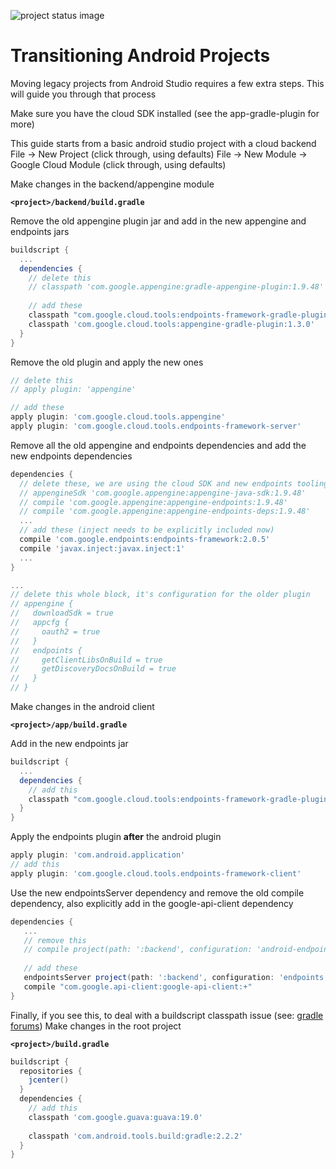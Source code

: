 ![project status image](https://img.shields.io/badge/stability-experimental-orange.svg)
# Transitioning Android Projects

Moving legacy projects from Android Studio requires a few extra steps. This will guide you through
that process

Make sure you have the cloud SDK installed (see the app-gradle-plugin for more)

This guide starts from a basic android studio project with a cloud backend
File -> New Project (click through, using defaults)
File -> New Module -> Google Cloud Module  (click through, using defaults)


Make changes in the backend/appengine module

**`<project>/backend/build.gradle`**

Remove the old appengine plugin jar and add in the new appengine and endpoints jars
```gradle
buildscript {
  ...
  dependencies {
    // delete this
    // classpath 'com.google.appengine:gradle-appengine-plugin:1.9.48'
      
    // add these 
    classpath "com.google.cloud.tools:endpoints-framework-gradle-plugin:1.0.0-beta7"
    classpath 'com.google.cloud.tools:appengine-gradle-plugin:1.3.0'
  }
}
```

Remove the old plugin and apply the new ones
```gradle
// delete this
// apply plugin: 'appengine'

// add these
apply plugin: 'com.google.cloud.tools.appengine'
apply plugin: 'com.google.cloud.tools.endpoints-framework-server'
```

Remove all the old appengine and endpoints dependencies and add the 
new endpoints dependencies
```gradle
dependencies {
  // delete these, we are using the cloud SDK and new endpoints tooling now
  // appengineSdk 'com.google.appengine:appengine-java-sdk:1.9.48'
  // compile 'com.google.appengine:appengine-endpoints:1.9.48'
  // compile 'com.google.appengine:appengine-endpoints-deps:1.9.48'
  ... 
  // add these (inject needs to be explicitly included now)
  compile 'com.google.endpoints:endpoints-framework:2.0.5'
  compile 'javax.inject:javax.inject:1'
  ...
}

...
// delete this whole block, it's configuration for the older plugin
// appengine {
//   downloadSdk = true
//   appcfg {
//     oauth2 = true
//   }
//   endpoints {
//     getClientLibsOnBuild = true
//     getDiscoveryDocsOnBuild = true
//   }
// }
```

Make changes in the android client 

**`<project>/app/build.gradle`**

Add in the new endpoints jar
```gradle
buildscript {
  ...
  dependencies {
    // add this
    classpath "com.google.cloud.tools:endpoints-framework-gradle-plugin:1.3.0"
  }
}
```

Apply the endpoints plugin **after** the android plugin
```gradle
apply plugin: 'com.android.application'
// add this
apply plugin: 'com.google.cloud.tools.endpoints-framework-client'
```
Use the new endpointsServer dependency and remove the old compile dependency,
also explicitly add in the google-api-client dependency
```gradle
dependencies {
   ...
   // remove this
   // compile project(path: ':backend', configuration: 'android-endpoints')
   
   // add these
   endpointsServer project(path: ':backend', configuration: 'endpoints')
   compile "com.google.api-client:google-api-client:+"
}
```


Finally, if you see this, to deal with a buildscript classpath issue (see: [gradle forums](https://discuss.gradle.org/t/version-is-root-build-gradle-buildscript-is-overriding-subproject-buildscript-dependency-versions/20746/2))
Make changes in the root project

**`<project>/build.gradle`**

```gradle
buildscript {
  repositories {
    jcenter()
  }
  dependencies {
    // add this
    classpath 'com.google.guava:guava:19.0'
    
    classpath 'com.android.tools.build:gradle:2.2.2'
  }
}
```

